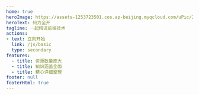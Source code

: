 ```yaml
---
home: true
heroImage: https://assets-1253723501.cos.ap-beijing.myqcloud.com/uPic/20220429170918banner.jpeg
heroText: 码力全开
tagline: 一起精进前端技术
actions:
- text: 立刻开始
  link: /js/basic
  type: secondary
features:
  - title: 资源数量庞大
  - title: 知识涵盖全面
  - title: 精心详细整理
footer: null
footerHtml: true
---
```

